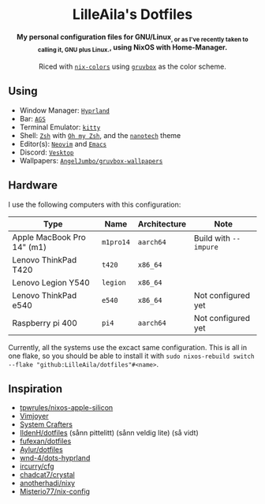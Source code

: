 <div align="center">

# LilleAila's Dotfiles
#### My personal configuration files for GNU/Linux<sub>, or as I've recently taken to calling it, GNU plus Linux.</sub>, using NixOS with Home-Manager.

Riced with [`nix-colors`](https://github.com/Misterio77/nix-colors) using [`gruvbox`](https://github.com/morhetz/gruvbox) as the color scheme.

</div>

## Using
- Window Manager: [`Hyprland`](https://hyprland.dev)
- Bar: [`AGS`](https://aylur.github.io/ags-docs/)
- Terminal Emulator: [`kitty`](https://sw.kovidgoyal.net/kitty)
- Shell: [`Zsh`](https://www.zsh.org/) with [`Oh my Zsh`](https://ohmyz.sh/), and the [`nanotech`](https://github.com/ohmyzsh/ohmyzsh/wiki/Themes#nanotech) theme
- Editor(s): [`Neovim`](https://neovim.io) and [`Emacs`](https://www.gnu.org/software/emacs/)
- Discord: [`Vesktop`](https://github.com/Vencord/Vesktop)
- Wallpapers: [`AngelJumbo/gruvbox-wallpapers`](https://github.com/AngelJumbo/gruvbox-wallpapers)

## Hardware
I use the following computers with this configuration:

| Type                       | Name      | Architecture | Note                  |
| -------------------------- | --------- | ------------ | ------------------    |
| Apple MacBook Pro 14" (m1) | `m1pro14` | `aarch64`    | Build with `--impure` |
| Lenovo ThinkPad T420       | `t420`    | `x86_64`     |                       |
| Lenovo Legion Y540         | `legion`  | `x86_64`     |                       |
| Lenovo ThinkPad e540       | `e540`    | `x86_64`     | Not configured yet    |
| Raspberry pi 400           | `pi4`     | `aarch64`    | Not configured yet    |

Currently, all the systems use the excact same configuration. This is all in one flake, so you should be able to install it with `sudo nixos-rebuild switch --flake "github:LilleAila/dotfiles"#<name>`.

## Inspiration
- [tpwrules/nixos-apple-silicon](https://github.com/tpwrules/nixos-apple-silicon/tree/main)
- [Vimjoyer](https://www.youtube.com/@vimjoyer/featured)
- [System Crafters](https://www.youtube.com/watch?v=74zOY-vgkyw&list=PLEoMzSkcN8oPH1au7H6B7bBJ4ZO7BXjSZ)
- [IldenH/dotfiles](https://github.com/IldenH/dotfiles) (sånn pittelitt) (sånn veldig lite) (så vidt)
- [fufexan/dotfiles](https://github.com/fufexan/dotfiles)
- [Aylur/dotfiles](https://github.com/Aylur/dotfiles)
- [wnd-4/dots-hyprland](https://github.com/end-4/dots-hyprland)
- [ircurry/cfg](https://github.com/ircurry/cfg)
- [chadcat7/crystal](https://github.com/chadcat7/crystal)
- [anotherhadi/nixy](https://github.com/anotherhadi/nixy)
- [Misterio77/nix-config](https://github.com/Misterio77/nix-config)
